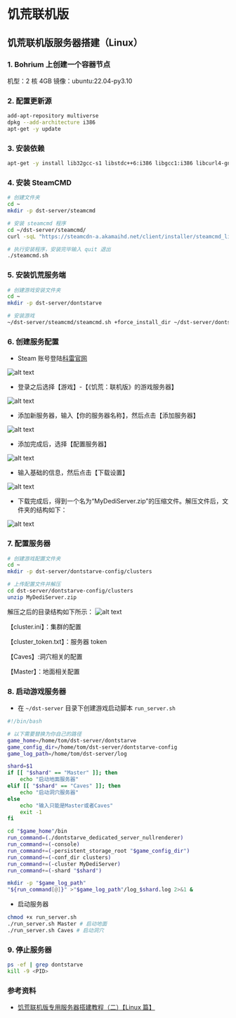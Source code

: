 # 饥荒联机版

## 饥荒联机版服务器搭建（Linux）

### 1. Bohrium 上创建一个容器节点

机型：2 核 4GB
镜像：ubuntu:22.04-py3.10

### 2. 配置更新源

```bash
add-apt-repository multiverse
dpkg --add-architecture i386
apt-get -y update
```

### 3. 安装依赖

```bash
apt-get -y install lib32gcc-s1 libstdc++6:i386 libgcc1:i386 libcurl4-gnutls-dev:i386
```

### 4. 安装 SteamCMD

```bash
# 创建文件夹
cd ~
mkdir -p dst-server/steamcmd

# 安装 steamcmd 程序
cd ~/dst-server/steamcmd/
curl -sqL "https://steamcdn-a.akamaihd.net/client/installer/steamcmd_linux.tar.gz" | tar zxvf -

# 执行安装程序，安装完毕输入 quit 退出
./steamcmd.sh
```

### 5. 安装饥荒服务端

```bash
# 创建游戏安装文件夹
cd ~
mkdir -p dst-server/dontstarve

# 安装游戏
~/dst-server/steamcmd/steamcmd.sh +force_install_dir ~/dst-server/dontstarve +login anonymous +app_update 343050 validate +quit
```

### 6. 创建服务配置

- Steam 账号登陆[科雷官网](https://link.zhihu.com/?target=https%3A//accounts.klei.com/login)

![alt text](image-6.png)

- 登录之后选择【游戏】-【《饥荒：联机版》的游戏服务器】

![alt text](image.png)

- 添加新服务器，输入【你的服务器名称】，然后点击【添加服务器】

![alt text](image-1.png)

- 添加完成后，选择【配置服务器】

![alt text](image-2.png)

- 输入基础的信息，然后点击【下载设置】

![alt text](image-3.png)

- 下载完成后，得到一个名为“MyDediServer.zip”的压缩文件。解压文件后，文件夹的结构如下：

![alt text](image-5.png)

### 7. 配置服务器

```bash
# 创建游戏配置文件夹
cd ~
mkdir -p dst-server/dontstarve-config/clusters

# 上传配置文件并解压
cd dst-server/dontstarve-config/clusters
unzip MyDediServer.zip

```

解压之后的目录结构如下所示：
![alt text](image-7.png)

【cluster.ini】：集群的配置

【cluster_token.txt】：服务器 token

【Caves】:洞穴相关的配置

【Master】：地面相关配置

### 8. 启动游戏服务器

- 在 `~/dst-server` 目录下创建游戏启动脚本 `run_server.sh`

```bash
#!/bin/bash

# 以下需要替换为你自己的路径
game_home=/home/tom/dst-server/dontstarve
game_config_dir=/home/tom/dst-server/dontstarve-config
game_log_path=/home/tom/dst-server/log

shard=$1
if [[ "$shard" == "Master" ]]; then
    echo "启动地面服务器"
elif [[ "$shard" == "Caves" ]]; then
    echo "启动洞穴服务器"
else
    echo "输入只能是Master或者Caves"
    exit -1
fi

cd "$game_home"/bin
run_command=(./dontstarve_dedicated_server_nullrenderer)
run_command+=(-console)
run_command+=(-persistent_storage_root "$game_config_dir")
run_command+=(-conf_dir clusters)
run_command+=(-cluster MyDediServer)
run_command+=(-shard "$shard")

mkdir -p "$game_log_path"
"${run_command[@]}" >"$game_log_path"/log_$shard.log 2>&1 &
```

- 启动服务器

```bash
chmod +x run_server.sh
./run_server.sh Master # 启动地面
./run_server.sh Caves # 启动洞穴
```

### 9. 停止服务器

```bash
ps -ef | grep dontstarve
kill -9 <PID>

```

### 参考资料

- [饥荒联机版专用服务器搭建教程（二）【Linux 篇】](https://zhuanlan.zhihu.com/p/1896332482762236476)
